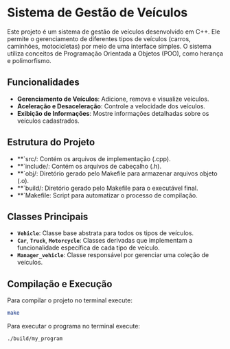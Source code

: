 # Sistema de Gestão de Veículos

Este projeto é um sistema de gestão de veículos desenvolvido em C++. Ele permite o gerenciamento de diferentes tipos de veículos (carros, caminhões, motocicletas) por meio de uma interface simples. O sistema utiliza conceitos de Programação Orientada a Objetos (POO), como herança e polimorfismo.

## Funcionalidades

- **Gerenciamento de Veículos**: Adicione, remova e visualize veículos.
- **Aceleração e Desaceleração**: Controle a velocidade dos veículos.
- **Exibição de Informações**: Mostre informações detalhadas sobre os veículos cadastrados.

## Estrutura do Projeto

- **`src/: Contém os arquivos de implementação (.cpp).
- **`include/: Contém os arquivos de cabeçalho (.h).
- **`obj/: Diretório gerado pelo Makefile para armazenar arquivos objeto (.o).
- **`build/: Diretório gerado pelo Makefile para o executável final.
- **`Makefile: Script para automatizar o processo de compilação.

## Classes Principais

- **`Vehicle`**: Classe base abstrata para todos os tipos de veículos.
- **`Car`**, **`Truck`**, **`Motorcycle`**: Classes derivadas que implementam a funcionalidade específica de cada tipo de veículo.
- **`Manager_vehicle`**: Classe responsável por gerenciar uma coleção de veículos.

## Compilação e Execução

Para compilar o projeto no terminal execute: 

```bash
make
```
Para executar o programa no terminal execute:
```bash
./build/my_program
```
